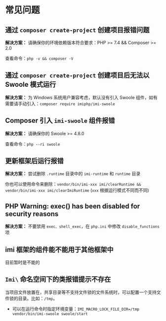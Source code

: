 # 常见问题

## 通过 `composer create-project` 创建项目报错问题

**解决方案：** 请确保你的环境依赖版本符合要求：PHP >= 7.4 && Composer >= 2.0

查看命令：`php -v && composer -V`

## 通过 `composer create-project` 创建项目后无法以 Swoole 模式运行

**解决方案：** 为 Windows 系统用户兼容考虑，默认没有引入 Swoole 组件，如有需要请手动引入：`composer require imiphp/imi-swoole`

## Composer 引入 `imi-swoole` 组件报错

**解决方案：** 请确保你的 Swoole >= 4.8.0

查看命令：`php --ri swoole`

## 更新框架后运行报错

**解决方案：** 尝试删除 `.runtime` 目录中的 `imi-runtime` 和 `runtime` 目录

你也可以使用命令来删除：`vendor/bin/imi-xxx imi/clearRuntime && vendor/bin/imi-xxx imi/clearImiRuntime` (`xxx` 根据运行模式不同而不同)

## PHP Warning:  exec() has been disabled for security reasons

**解决方案：** 不要禁用 `exec、shell_exec`，在 `php.ini` 中修改 `disable_functions` 项

## imi 框架的组件能不能用于其他框架中

目前暂时是不能的

## `Imi\` 命名空间下的类报错提示不存在

当项目文件放置在，共享目录等不支持文件锁的文件系统时，可以配置一个支持文件锁的目录。比如：`/tmp`。

* 可以在运行命令时指定环境变量：`IMI_MACRO_LOCK_FILE_DIR=/tmp vendor/bin/imi-swoole swoole/start`

